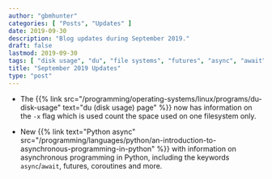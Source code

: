 ```yaml
---
author: "gbmhunter"
categories: [ "Posts", "Updates" ]
date: 2019-09-30
description: "Blog updates during September 2019."
draft: false
lastmod: 2019-09-30
tags: [ "disk usage", "du", "file systems", "futures", "async", "await", "coroutines", "Python" ]
title: "September 2019 Updates"
type: "post"
---
```


* The {{% link src="/programming/operating-systems/linux/programs/du-disk-usage" text="du (disk usage) page" %}} now has information on the `-x` flag which is used count the space used on one filesystem only.

* New {{% link text="Python async" src="/programming/languages/python/an-introduction-to-asynchronous-programming-in-python" %}} with information on asynchronous programming in Python, including the keywords `async`/`await`, futures, coroutines and more.